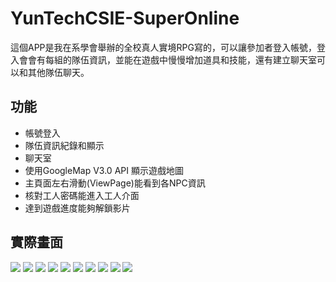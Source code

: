 # YunTechCSIE-SuperOnline
這個APP是我在系學會舉辦的全校真人實境RPG寫的，可以讓參加者登入帳號，登入會會有每組的隊伍資訊，並能在遊戲中慢慢增加道具和技能，還有建立聊天室可以和其他隊伍聊天。<br>
## 功能
+ 帳號登入
+ 隊伍資訊紀錄和顯示
+ 聊天室
+ 使用GoogleMap V3.0 API 顯示遊戲地圖
+ 主頁面左右滑動(ViewPage)能看到各NPC資訊
+ 核對工人密碼能進入工人介面
+ 達到遊戲進度能夠解鎖影片
## 實際畫面
<img src="readme_img/pic1.jpg">
<img src="readme_img/pic2.jpg">
<img src="readme_img/pic3.jpg">
<img src="readme_img/pic4.jpg">
<img src="readme_img/pic5.jpg">
<img src="readme_img/pic6.jpg">
<img src="readme_img/pic9.jpg">
<img src="readme_img/pic10.jpg">
<img src="readme_img/pic11.jpg">
<img src="readme_img/pic12.jpg">
